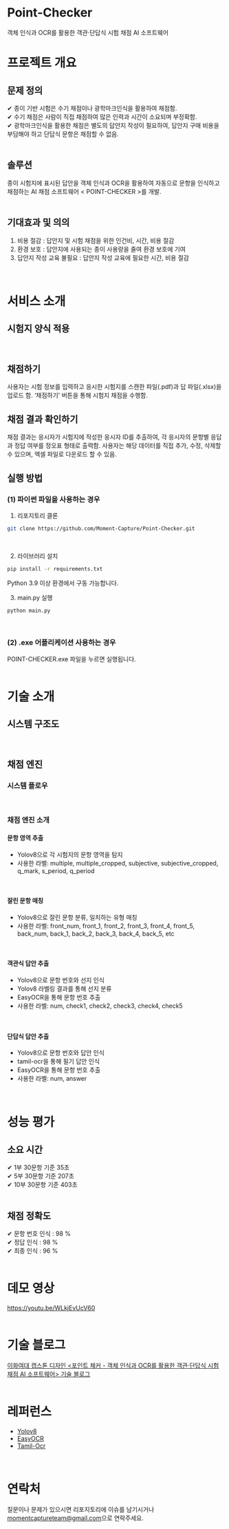 # Point-Checker
객체 인식과 OCR를 활용한 객관·단답식 시험 채점 AI 소프트웨어 </br>


# 프로젝트 개요
## 문제 정의
✔ 종이 기반 시험은 수기 채점이나 광학마크인식을 활용하여 채점함. </br>
✔ 수기 채점은 사람이 직접 채점하여 많은 인력과 시간이 소요되며 부정확함. </br>
✔ 광학마크인식을 활용한 채점은 별도의 답안지 작성이 필요하여, 답안지 구매 비용을 부담해야 하고 단답식 문항은 채점할 수 없음. </br>
 </br>
 
## 솔루션
종이 시험지에 표시된 답안을 객체 인식과 OCR을 활용하여 자동으로 문항을 인식하고 채점하는 AI 채점 소프트웨어 < POINT-CHECKER >를 개발. </br>
 </br>
 
## 기대효과 및 의의
1. 비용 절감 : 답안지 및 시험 채점을 위한 인건비, 시간, 비용 절감 </br>
2. 환경 보호 : 답안지에 사용되는 종이 사용량을 줄여 환경 보호에 기여 </br>
3. 답안지 작성 교육 불필요 : 답안지 작성 교육에 필요한 시간, 비용 절감 </br>
 </br>
 

# 서비스 소개
## 시험지 양식 적용

 </br>
 
## 채점하기

사용자는 시험 정보를 입력하고 응시한 시험지를 스캔한 파일(.pdf)과 답 파일(.xlsx)을 업로드 함. ‘채점하기' 버튼을 통해 시험지 채점을 수행함.
 </br>
 
## 채점 결과 확인하기

채점 결과는 응시자가 시험지에 작성한 응시자 ID를 추출하여, 각 응시자의 문항별 응답과 정답 여부를 정오표 형태로 출력함. 사용자는 해당 데이터를 직접 추가, 수정, 삭제할 수 있으며, 엑셀 파일로 다운로드 할 수 있음.
 </br>


## 실행 방법
### (1) 파이썬 파일을 사용하는 경우
1. 리포지토리 클론
```bash
git clone https://github.com/Moment-Capture/Point-Checker.git
```
</br>
 
2. 라이브러리 설치
```bash
pip install -r requirements.txt
```
Python 3.9 이상 환경에서 구동 가능합니다.
</br>

3. main.py 실행
```bash
python main.py
```
</br>
 

### (2) .exe 어플리케이션 사용하는 경우
POINT-CHECKER.exe 파일을 누르면 실행됩니다. </br>
</br>

# 기술 소개
## 시스템 구조도

</br>

## 채점 엔진
### 시스템 플로우

</br>

### 채점 엔진 소개
#### 문항 영역 추출
- Yolov8으로 각 시험지의 문항 영역을 탐지
- 사용한 라벨: multiple, multiple_cropped, subjective, subjective_cropped, q_mark, s_period, q_period
</br>

#### 잘린 문항 매칭
- Yolov8으로 잘린 문항 분류, 일치하는 유형 매칭
- 사용한 라벨: front_num, front_1, front_2, front_3, front_4, front_5, back_num, back_1, back_2, back_3, back_4, back_5, etc
</br>

#### 객관식 답안 추출
- Yolov8으로 문항 번호와 선지 인식
- Yolov8 라벨링 결과를 통해 선지 분류
- EasyOCR을 통해 문항 번호 추출
- 사용한 라벨: num, check1, check2, check3, check4, check5
</br>

#### 단답식 답안 추출
- Yolov8으로 문항 번호와 답안 인식
- tamil-ocr을 통해 필기 답안 인식
- EasyOCR을 통해 문항 번호 추출
- 사용한 라벨: num, answer
</br>


# 성능 평가
## 소요 시간
✔ 1부 30문항 기준 35초 </br>
✔ 5부 30문항 기준 207초 </br>
✔ 10부 30문항 기준 403초 </br>
</br>

## 채점 정확도
✔ 문항 번호 인식 : 98 % </br>
✔ 정답 인식 : 98 % </br>
✔ 최종 인식 : 96 % </br>
</br>


# 데모 영상
https://youtu.be/WLkjEvUcV60 </br>
</br>


# 기술 블로그
[이화여대 캡스톤 디자인 <포인트 체커 - 객체 인식과 OCR를 활용한 객관·단답식 시험 채점 AI 소프트웨어> 기술 블로그](https://velog.io/@gongkeo/%EC%9D%B4%ED%99%94%EC%97%AC%EB%8C%80-%EC%BA%A1%EC%8A%A4%ED%86%A4-%EB%94%94%EC%9E%90%EC%9D%B8-%ED%8F%AC%EC%9D%B8%ED%8A%B8-%EC%B2%B4%EC%BB%A4-%EA%B0%9D%EC%B2%B4-%EC%9D%B8%EC%8B%9D%EA%B3%BC-OCR%EB%A5%BC-%ED%99%9C%EC%9A%A9%ED%95%9C-%EA%B0%9D%EA%B4%80%EB%8B%A8%EB%8B%B5%EC%8B%9D-%EC%8B%9C%ED%97%98-%EC%B1%84%EC%A0%90-AI-%EC%86%8C%ED%94%84%ED%8A%B8%EC%9B%A8%EC%96%B4-%EA%B8%B0%EC%88%A0-%EB%B8%94%EB%A1%9C%EA%B7%B8) </br>
</br>


# 레퍼런스
- [Yolov8](https://github.com/ultralytics/yolov8) </br>
- [EasyOCR](https://github.com/JaidedAI/EasyOCR) </br>
- [Tamil-Ocr](https://github.com/tamil-ocr/tamil-ocr) </br>
</br>


# 연락처
질문이나 문제가 있으시면 리포지토리에 이슈를 남기시거나 [momentcaptureteam@gmail.com](mailto:momentcaptureteam@gmail.com)으로 연락주세요.
